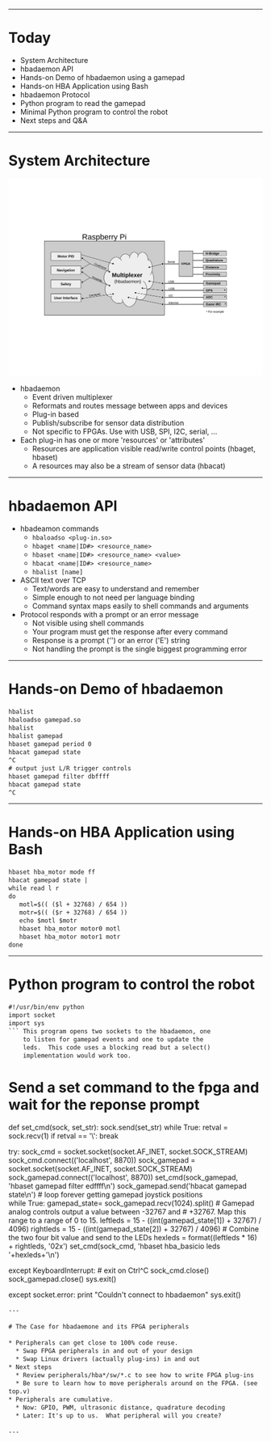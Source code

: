 <!-- $theme: gaia -->
<!-- template: invert -->

---

# Today

* System Architecture
* hbadaemon API
* Hands-on Demo of hbadaemon using a gamepad
* Hands-on HBA Application using Bash
* hbadaemon Protocol
* Python program to read the gamepad
* Minimal Python program to control the robot
* Next steps and Q&A

---

# System Architecture
![center](./images/hba_sysarch1.svg)
* hbadaemon
  * Event driven multiplexer
  * Reformats and routes message between apps and devices
  * Plug-in based
  * Publish/subscribe for sensor data distribution
  * Not specific to FPGAs.  Use with USB, SPI, I2C, serial, ...
* Each plug-in has one or more 'resources' or 'attributes'
  * Resources are application visible read/write control points (hbaget, hbaset)
  * A resources may also be a stream of sensor data (hbacat)

---

# hbadaemon API

* hbadeamon commands
  * `hbaloadso <plug-in.so>`
  * `hbaget <name|ID#> <resource_name>`
  * `hbaset <name|ID#> <resource_name> <value>`
  * `hbacat <name|ID#> <resource_name>`
  * `hbalist [name]`
* ASCII text over TCP
  * Text/words are easy to understand and remember
  * Simple enough to not need per language binding
  * Command syntax maps easily to shell commands and arguments
* Protocol responds with a prompt or an error message
  * Not visible using shell commands
  * Your program must get the response after every command
  * Response is a prompt ('\') or an error ('E') string
  * Not handling the prompt is the single biggest programming error

---

# Hands-on Demo of hbadaemon 
```
hbalist
hbaloadso gamepad.so
hbalist
hbalist gamepad
hbaset gamepad period 0 
hbacat gamepad state
^C
# output just L/R trigger controls
hbaset gamepad filter dbffff
hbacat gamepad state
^C
```
---

# Hands-on HBA Application using Bash
```
hbaset hba_motor mode ff
hbacat gamepad state | 
while read l r
do
   motl=$(( ($l + 32768) / 654 ))
   motr=$(( ($r + 32768) / 654 ))
   echo $motl $motr
   hbaset hba_motor motor0 motl
   hbaset hba_motor motor1 motr
done
```
---

# Python program to control the robot
```
#!/usr/bin/env python
import socket
import sys
``` This program opens two sockets to the hbadaemon, one
    to listen for gamepad events and one to update the
    leds.  This code uses a blocking read but a select()
    implementation would work too.
```

# Send a set command to the fpga and wait for the reponse prompt
def set_cmd(sock, set_str):
    sock.send(set_str)
    while True:
        retval = sock.recv(1)
        if retval == '\\':
            break


try:
    sock_cmd = socket.socket(socket.AF_INET, socket.SOCK_STREAM)
    sock_cmd.connect(('localhost', 8870))
    sock_gamepad = socket.socket(socket.AF_INET, socket.SOCK_STREAM)
    sock_gamepad.connect(('localhost', 8870))
    set_cmd(sock_gamepad, 'hbaset gamepad filter edffff\n')
    sock_gamepad.send('hbacat gamepad state\n')
    # loop forever getting gamepad joystick positions  
    while True:
        gamepad_state= sock_gamepad.recv(1024).split()
        # Gamepad analog controls output a value between -32767 and
        # +32767.  Map this range to a range of 0 to 15.
        leftleds = 15 - ((int(gamepad_state[1]) + 32767) / 4096)
        rightleds = 15 - ((int(gamepad_state[2]) + 32767) / 4096)
        # Combine the two four bit value and send to the LEDs
        hexleds = format((leftleds * 16) + rightleds, '02x')
        set_cmd(sock_cmd, 'hbaset hba_basicio leds '+hexleds+'\n')


except KeyboardInterrupt:
    # exit on Ctrl^C
    sock_cmd.close()
    sock_gamepad.close()
    sys.exit()

except socket.error:
    print "Couldn't connect to hbadaemon"
    sys.exit()
```
---

# The Case for hbadaemone and its FPGA peripherals

* Peripherals can get close to 100% code reuse.
  * Swap FPGA peripherals in and out of your design
  * Swap Linux drivers (actually plug-ins) in and out
* Next steps
  * Review peripherals/hba*/sw/*.c to see how to write FPGA plug-ins
  * Be sure to learn how to move peripherals around on the FPGA. (see top.v) 
* Peripherals are cumulative.
  * Now: GPIO, PWM, ultrasonic distance, quadrature decoding
  * Later: It's up to us.  What peripheral will you create?

---
